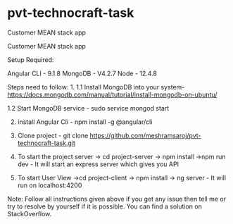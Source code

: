 # pvt-technocraft-task
Customer MEAN stack app

Customer MEAN stack app

Setup Required:

Angular CLI -  9.1.8 
MongoDB - V4.2.7 
Node - 12.4.8

Steps need to follow: 
1.
 1.1 Install MongoDB into your system- https://docs.mongodb.com/manual/tutorial/install-mongodb-on-ubuntu/
 
 1.2 Start MongoDB service - sudo service mongod start
 
2. install Angular Cli - npm install -g @angular/cli
 
3. Clone project - git clone https://github.com/meshramsaroj/pvt-technocraft-task.git
 
4. To start the project server
 -> cd project-server
 -> npm install
 ->npm run dev - It will start an express server which gives you API
 
5. To start User View 
 ->cd project-client 
 -> npm install
 -> ng server - It will run on localhost:4200
 
Note: Follow all instructions given above if you get any issue then tell me or try to resolve by yourself if it is possible. You can find a solution on StackOverflow.
